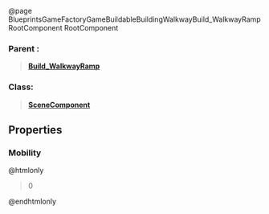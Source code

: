 @page BlueprintsGameFactoryGameBuildableBuildingWalkwayBuild_WalkwayRampRootComponent RootComponent
### Parent :
<b><a href="_blueprints_game_factory_game_buildable_building_walkway_build__walkway_ramp.html"><blockquote>Build_WalkwayRamp</blockquote></a></b>
### Class:
<b><a href="_class_script_scene_component.html"><blockquote>SceneComponent</blockquote></a></b>
## Properties
### Mobility
@htmlonly
<blockquote>0</blockquote>
@endhtmlonly

